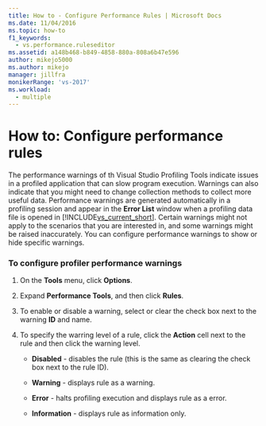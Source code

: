 ```yaml
---
title: How to - Configure Performance Rules | Microsoft Docs
ms.date: 11/04/2016
ms.topic: how-to
f1_keywords: 
  - vs.performance.ruleseditor
ms.assetid: a148b468-b849-4858-880a-808a6b47e596
author: mikejo5000
ms.author: mikejo
manager: jillfra
monikerRange: 'vs-2017'
ms.workload: 
  - multiple
---
```

# How to: Configure performance rules
The performance warnings of th Visual Studio Profiling Tools indicate issues in a profiled application that can slow program execution. Warnings can also indicate that you might need to change collection methods to collect more useful data. Performance warnings are generated automatically in a profiling session and appear in the **Error List** window when a profiling data file is opened in [!INCLUDE[vs_current_short](../code-quality/includes/vs_current_short_md.md)]. Certain warnings might not apply to the scenarios that you are interested in, and some warnings might be raised inaccurately. You can configure performance warnings to show or hide specific warnings.

### To configure profiler performance warnings

1. On the **Tools** menu, click **Options**.

2. Expand **Performance Tools**, and then click **Rules**.

3. To enable or disable a warning, select or clear the check box next to the warning **ID** and name.

4. To specify the warring level of a rule, click the **Action** cell next to the rule and then click the warning level.

    - **Disabled** - disables the rule (this is the same as clearing the check box next to the rule ID).

    - **Warning** - displays rule as a warning.

    - **Error** - halts profiling execution and displays rule as a error.

    - **Information** - displays rule as information only.
